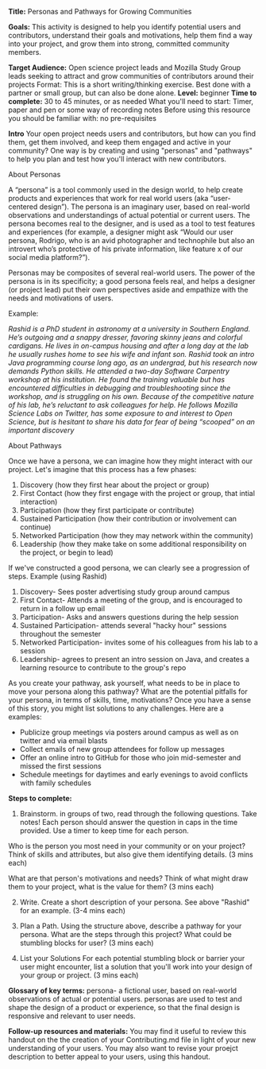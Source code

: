 **Title:** Personas and Pathways for Growing Communities

**Goals:** This activity is designed to help you identify potential users and contributors, understand their goals and motivations, help them find a way into your project, and grow them into strong, committed community members.

**Target Audience:** Open science project leads and Mozilla Study Group leads seeking to attract and grow communities of contributors around their projects
Format: This is a short writing/thinking exercise. Best done with a partner or small group, but can also be done alone. 
**Level:** beginner
**Time to complete:** 30 to 45 minutes, or as needed 
What you'll need to start: Timer, paper and pen or some way of recording notes
Before using this resource you should be familiar with: no pre-requisites

**Intro**
Your open project needs users and contributors, but how can you find them, get them involved, and keep them engaged and active in your community? One way is by creating and using "personas" and "pathways" to help you plan and test how you'll interact with new contributors.

About Personas

A “persona” is a tool commonly used in the design world, to help create products and experiences that work for real world users (aka “user-centered design”). The persona is an imaginary user, based on real-world observations and understandings of actual potential or current users. The persona becomes real to the designer, and is used as a tool to test features and experiences (for example, a designer might ask “Would our user persona, Rodrigo, who is an avid photographer and technophile but also an introvert who’s protective of his private information, like feature x of our social media platform?”).

Personas may be composites of several real-world users. The power of the persona is in its specificity; a good persona feels real, and helps a designer (or project lead) put their own perspectives aside and empathize with the needs and motivations of users.

Example:

*Rashid is a PhD student in astronomy at a university in Southern England. He’s outgoing and a snappy dresser, favoring skinny jeans and colorful cardigans. He lives in on-campus housing and after a long day at the lab he usually rushes home to see his wife and infant son. Rashid took an intro Java programming course long ago, as an undergrad, but his research now demands Python skills. He attended a two-day Software Carpentry workshop at his institution. He found the training valuable but has encountered difficulties in debugging and troubleshooting since the workshop, and is struggling on his own. Because of the competitive nature of his lab, he’s reluctant to ask colleagues for help. He follows Mozilla Science Labs on Twitter, has some exposure to and interest to Open Science, but is hesitant to share his data for fear of being “scooped” on an important discovery*

About Pathways

Once we have a persona, we can imagine how they might interact with our project. Let's imagine that this process has a few phases:

1. Discovery (how they first hear about the project or group)
2. First Contact (how they first engage with the project or group, that intial interaction)
3. Participation (how they first participate or contribute)
4. Sustained Participation (how their contribution or involvement can continue)
5. Networked Participation (how they may network within the community)
6. Leadership (how they make take on some additional responsibility on the project, or begin to lead)


If we've constructed a good persona, we can clearly see a progression of steps. 
Example (using Rashid)

1. Discovery- Sees poster advertising study group around campus
2. First Contact- Attends a meeting of the group, and is encouraged to return in a follow up email
3. Participation- Asks and answers questions during the help session
4. Sustained Participation- attends several "hacky hour" sessions throughout the semester
5.  Networked Participation- invites some of his colleagues from his lab to a session
6.  Leadership- agrees to present an intro session on Java, and creates a learning resource to contribute to the group's repo


As you create your pathway, ask yourself, what needs to be in place to move your persona along this pathway? What are the potential pitfalls for your persona, in terms of skills, time, motivations? Once you have a sense of this story, you might list solutions to any challenges. Here are a examples:

* Publicize group meetings via posters around campus as well as on twitter and via email blasts
* Collect emails of new group attendees for follow up messages
* Offer an online intro to GitHub for those who join mid-semester and missed the first sessions
* Schedule meetings for daytimes and early evenings to avoid conflicts with family schedules


**Steps to complete:**
1. Brainstorm. in groups of two, read through the following questions. Take notes! Each person should answer the question in caps in the time provided. Use a timer to keep time for each person.

Who is the person you most need in your community or on your project? Think of skills and attributes, but also give them identifying details. (3 mins each)

What are that person's motivations and needs? Think of what might draw them to your project, what is the value for them? (3 mins each)


2. Write. 
Create a short description of your persona. See above "Rashid" for an example. (3-4  mins each)

3. Plan a Path. 
Using the structure above, describe a pathway for your persona. What are the steps through this project? What could be stumbling blocks for user? (3 mins each)

4. List your Solutions
For each potential stumbling block or barrier your user might encounter, list a solution that you'll work into your design of your group or project. (3 mins each)

**Glossary of key terms:**
persona- a fictional user, based on real-world observations of actual or potential users. personas are used to test and shape the design of a product or experience, so that the final design is responsive and relevant to user needs. 

**Follow-up resources and materials:**
You may find it useful to review this handout on the the creation of your Contributing.md file in light of your new understanding of your users. 
You may also want to revise your proejct description to better appeal to your users, using this handout. 
